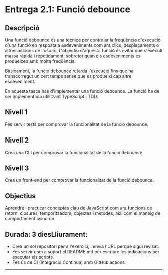 # Entrega 2.1: Funció debounce

## Descripció
Una funció debounce és una tècnica per controlar la freqüència d'execució d'una funció en resposta a esdeveniments com ara clics, desplaçaments o altres accions de l'usuari. L'objectiu d'aquesta funció és evitar que s'executi massa ràpida i repetidament, sobretot quan els esdeveniments es produeixen amb molta freqüència. 

Bàsicament, la funció debounce retarda l'execució fins que ha transcorregut un cert temps sense que es produeixi cap altre esdeveniment. 

En aquesta tasca has d'implementar una funció debounce. La funció ha de ser implementada utilitzant TypeScript i TDD.

## Nivell 1
Fes servir tests per comprovar la funcionalitat de la funció debounce.

## Nivell 2
Crea una CLI per comprovar la funcionalitat de la funció debounce.

## Nivell 3
Crea un front-end per comprovar la funcionalitat de la funció debounce.

## Objectius
Aprendre i practicar conceptes clau de JavaScript com ara funcions de retorn, closures, temporitzadors, objectes i mètodes, així com el maneig de comportament asíncron.

## Durada: 3 diesLliurament:
- Crea un sol repositori per a l'exercici, i envia l'URL perquè sigui revisat.
- Fes servir com a soport el README.md per escriure les indicacions per executar els scripts.
- Fes ús de CI (Integració Continua) amb GitHub actions.

<hr>

